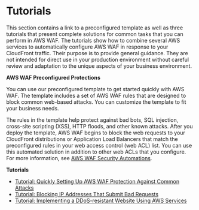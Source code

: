 # Tutorials<a name="tutorials"></a>

This section contains a link to a preconfigured template as well as three tutorials that present complete solutions for common tasks that you can perform in AWS WAF\. The tutorials show how to combine several AWS services to automatically configure AWS WAF in response to your CloudFront traffic\. Their purpose is to provide general guidance\. They are not intended for direct use in your production environment without careful review and adaptation to the unique aspects of your business environment\.

**AWS WAF Preconfigured Protections**

You can use our preconfigured template to get started quickly with AWS WAF\. The template includes a set of AWS WAF rules that are designed to block common web\-based attacks\. You can customize the template to fit your business needs\. 

The rules in the template help protect against bad bots, SQL injection, cross\-site scripting \(XSS\), HTTP floods, and other known attacks\. After you deploy the template, AWS WAF begins to block the web requests to your CloudFront distributions or Application Load Balancers that match the preconfigured rules in your web access control \(web ACL\) list\. You can use this automated solution in addition to other web ACLs that you configure\. For more information, see [AWS WAF Security Automations](https://aws.amazon.com/answers/security/aws-waf-security-automations/)\.

**Tutorials**
+ [Tutorial: Quickly Setting Up AWS WAF Protection Against Common Attacks](tutorials-common-attacks.md)
+ [Tutorial: Blocking IP Addresses That Submit Bad Requests](tutorials-4xx-blocking.md)
+ [Tutorial: Implementing a DDoS\-resistant Website Using AWS Services](tutorials-ddos-cross-service.md)